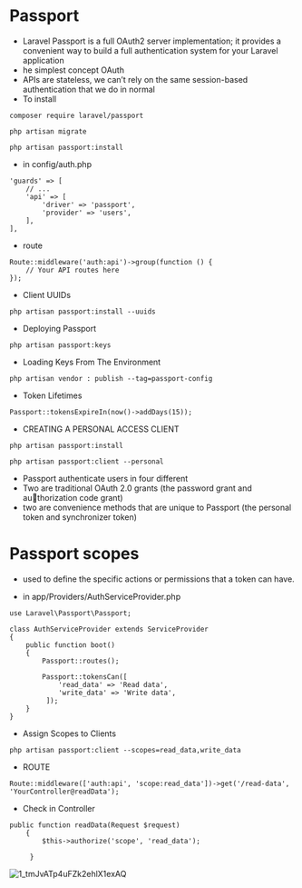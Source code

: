 # Passport
* Laravel Passport is a full OAuth2 server implementation; it provides a convenient way to build a full authentication system for your Laravel application
* he simplest concept OAuth
*   APIs are stateless, we can’t rely on the same session-based authentication that we do in normal
* To install
```
composer require laravel/passport

php artisan migrate

php artisan passport:install

```
* in config/auth.php
```
'guards' => [
    // ...
    'api' => [
        'driver' => 'passport',
        'provider' => 'users',
    ],
],

```
* route
```
Route::middleware('auth:api')->group(function () {
    // Your API routes here
});

```
* Client UUIDs
```
php artisan passport:install --uuids
```
* Deploying Passport
```
php artisan passport:keys
```
* Loading Keys From The Environment
```
php artisan vendor : publish --tag=passport-config
```
* Token Lifetimes
```
Passport::tokensExpireIn(now()->addDays(15));
```
* CREATING A PERSONAL ACCESS CLIENT
```
php artisan passport:install

php artisan passport:client --personal
```
* Passport  authenticate users in four different
* Two are traditional OAuth 2.0 grants (the password grant and authorization code grant)
* two are convenience methods that are unique to Passport (the personal token and synchronizer token)

# Passport scopes
* used to define the specific actions or permissions that a token can have.

* in app/Providers/AuthServiceProvider.php
```
use Laravel\Passport\Passport;

class AuthServiceProvider extends ServiceProvider
{
    public function boot()
    {
        Passport::routes();

        Passport::tokensCan([
            'read_data' => 'Read data',
            'write_data' => 'Write data',
         ]);
    }
}

```
* Assign Scopes to Clients
```
php artisan passport:client --scopes=read_data,write_data
```
* ROUTE
```
Route::middleware(['auth:api', 'scope:read_data'])->get('/read-data', 'YourController@readData');

```
* Check in Controller
```
public function readData(Request $request)
    {
        $this->authorize('scope', 'read_data');

     }
```
![1_tmJvATp4uFZk2ehlX1exAQ](https://github.com/ebrahimabdallah/Laravel-Up-Running/assets/119238955/596bd064-23a9-4947-a16f-67fec061a79f)


